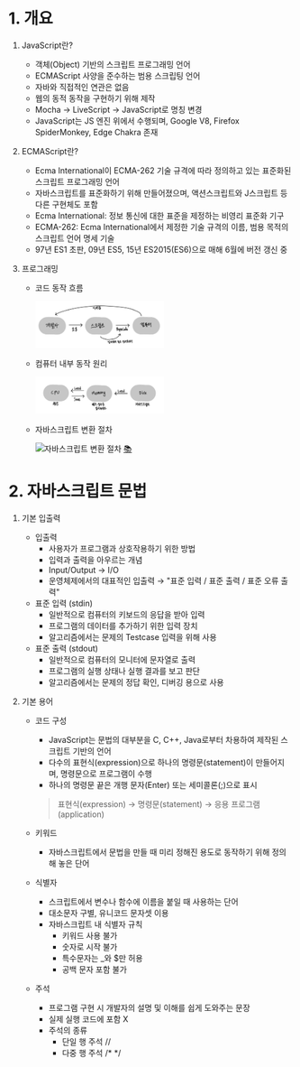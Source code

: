 # 1. 개요

1. JavaScript란?
    - 객체(Object) 기반의 스크립트 프로그래밍 언어
    - ECMAScript 사양을 준수하는 범용 스크립팅 언어
    - 자바와 직접적인 연관은 없음
    - 웹의 동적 동작을 구현하기 위해 제작
    - Mocha → LiveScript → JavaScript로 명칭 변경
    - JavaScript는 JS 엔진 위에서 수행되며, Google V8, Firefox SpiderMonkey, Edge Chakra 존재

2. ECMAScript란?
    - Ecma International이 ECMA-262 기술 규격에 따라 정의하고 있는 표준화된 스크립트 프로그래밍 언어
    - 자바스크립트를 표준화하기 위해 만들어졌으며, 액션스크립트와 J스크립트 등 다른 구현체도 포함
    - Ecma International: 정보 통신에 대한 표준을 제정하는 비영리 표준화 기구
    - ECMA-262: Ecma International에서 제정한 기술 규격의 이름, 범용 목적의 스크립트 언어 명세 기술
    - 97년 ES1 초판, 09년 ES5, 15년 ES2015(ES6)으로 매해 6월에 버전 갱신 중

3. 프로그래밍
    - 코드 동작 흐름

      <img src="../others/screenshot/210924_1.jpeg" alt="코드 동작 흐름" width="50%" />

    - 컴퓨터 내부 동작 원리
  
      <img src="../others/screenshot/210924_2.jpeg" alt="컴퓨터 내부 동작 원리" width="50%" />

    - 자바스크립트 변환 절차

      <img src="https://v8.dev/_img/background-compilation/bytecode.svg" alt="자바스크립트 변환 절차" width="80%" /> [📚](https://v8.dev/blog/background-compilation)

# 2. 자바스크립트 문법

1. 기본 입출력
    - 입출력
        + 사용자가 프로그램과 상호작용하기 위한 방법
        + 입력과 출력을 아우르는 개념
        + Input/Output → I/O
        + 운영체제에서의 대표적인 입출력 → "표준 입력 / 표준 출력 / 표준 오류 출력"
    - 표준 입력 (stdin)
        + 일반적으로 컴퓨터의 키보드의 응답을 받아 입력
        + 프로그램의 데이터를 추가하기 위한 입력 장치
        + 알고리즘에서는 문제의 Testcase 입력을 위해 사용
    - 표준 출력 (stdout)
        + 일반적으로 컴퓨터의 모니터에 문자열로 출력
        + 프로그램의 실행 상태나 실행 결과를 보고 판단
        + 알고리즘에서는 문제의 정답 확인, 디버깅 용으로 사용

2. 기본 용어
    - 코드 구성
        - JavaScript는 문법의 대부분을 C, C++, Java로부터 차용하여 제작된 스크립트 기반의 언어
        - 다수의 표현식(expression)으로 하나의 명령문(statement)이 만들어지며, 명령문으로 프로그램이 수행
        - 하나의 명령문 끝은 개행 문자(Enter) 또는 세미콜론(;)으로 표시

        > 표현식(expression) → 명령문(statement) → 응용 프로그램(application)

    - 키워드
        - 자바스크립트에서 문법을 만들 때 미리 정해진 용도로 동작하기 위해 정의해 놓은 단어
    - 식별자
        - 스크립트에서 변수나 함수에 이름을 붙일 때 사용하는 단어
        - 대소문자 구별, 유니코드 문자셋 이용
        - 자바스크립트 내 식별자 규칙
            - 키워드 사용 불가
            - 숫자로 시작 불가
            - 특수문자는 _와 $만 허용
            - 공백 문자 포함 불가
    - 주석
        - 프로그램 구현 시 개발자의 설명 및 이해를 쉽게 도와주는 문장
        - 실제 실행 코드에 포함 X
        - 주석의 종류
            - 단일 행 주석 //
            - 다중 행 주석 /* */